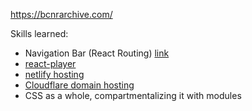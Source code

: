 https://bcnrarchive.com/

Skills learned:
- Navigation Bar (React Routing) [link](https://www.youtube.com/watch?v=SLfhMt5OUPI)
- [react-player](https://github.com/cookpete/react-player)
- [netlify hosting](https://www.youtube.com/watch?v=Ey_90l9GaAw)
- [Cloudflare domain hosting](https://www.cloudflare.com/)
- CSS as a whole, compartmentalizing it with modules